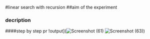 #linear search with recursion 
##aim of the experiment 
### decription
####step by step pr
!output](![Screenshot (61)](https://user-images.githubusercontent.com/69679445/90311110-6e88fc80-df15-11ea-9c41-a5de09a997cd.png)
![Screenshot (63)](https://user-images.githubusercontent.com/69679445/90311112-7052c000-df15-11ea-8a56-a29144f23a8d.png))
